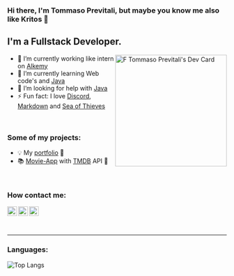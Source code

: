 <!--
**Kritos-dev/Kritos-dev** is a ✨ _special_ ✨ repository because its `README.md` (this file) appears on your GitHub profile.

Here are some ideas to get you started:

- 🔭 I’m currently working on ...
- 🌱 I’m currently learning ...
- 👯 I’m looking to collaborate on ...
- 🤔 I’m looking for help with ...
- 💬 Ask me about ...
- 📫 How to reach me: ...
- 😄 Pronouns: ...
- ⚡ Fun fact: ...
-->

### Hi there, I'm Tommaso Previtali, but maybe you know me also like **Kritos** 👋
## I'm a Fullstack Developer.

<link rel="stylesheet" href="path/to/font-awesome/css/font-awesome.min.css">
<div align="left" >
  
  <a href="https://app.daily.dev/kritosdev" target="_blank">
    <img
      width="256"
      align="right"
      src="https://api.daily.dev/devcards/v2/YSHWsx54wVorho3eZl8dg.png?type=default&r=91o"
      alt="F Tommaso Previtali's Dev Card"
    />
  </a>

- 🔭 I’m currently working like intern on [Alkemy](https://www.alkemy.com/)
- 🌱 I’m currently learning Web code's and [Java](https://www.java.com/)
- 🤔 I’m looking for help with [Java](https://www.java.com/)
- ⚡ Fun fact: I love [Discord](https://www.discord.com/), [Markdown](https://www.markdownguide.org/) and [Sea of Thieves](https://seaofthieves.com/)
<br/>

### Some of my projects:
- 💡 My [portfolio](https://github.com/Kritos-dev/portfolio) 🔄️
- 📚 [Movie-App](https://jolly-field-0ad455f03.4.azurestaticapps.net/) with [TMDB](https://www.themoviedb.org/) API 🔄️
<br/>

### How contact me:
[<img align="left" alt="Kritos-dev | Mail" width="22px" style="fill: red;" src="https://github.com/user-attachments/assets/fe7ffe14-65eb-49ae-96e4-424b774c1316" />][mailto]
[<img align="left" alt="Kritos-dev | LinkedIn" width="22px" src="https://github.com/user-attachments/assets/80653293-004d-4084-b219-5050aac1ba48" />][linkedin]
[<img align="left" alt="Kritos-dev | Discord" width="22px" src="https://github.com/user-attachments/assets/63174c1f-fd1b-4f7f-9b7d-1fd6a25ab48a" />][discord]
</div>

<br/>
<br/>
<br/>

---

### Languages:
![Top Langs](https://github-readme-stats.vercel.app/api/top-langs/?username=Kritos-dev&layout=compact)
<!-- ![Github stats](https://github-readme-stats.vercel.app/api?username=Kritos-dev&theme=highcontrast&show_icons=true&count_private=true) [STATS PROFILE]-->


[mailto]: mailto:frawolf@outlook.it
[linkedin]: https://www.linkedin.com/in/f-tommaso-previtali/
[discord]: https://discord.com/users/454672604268331042
